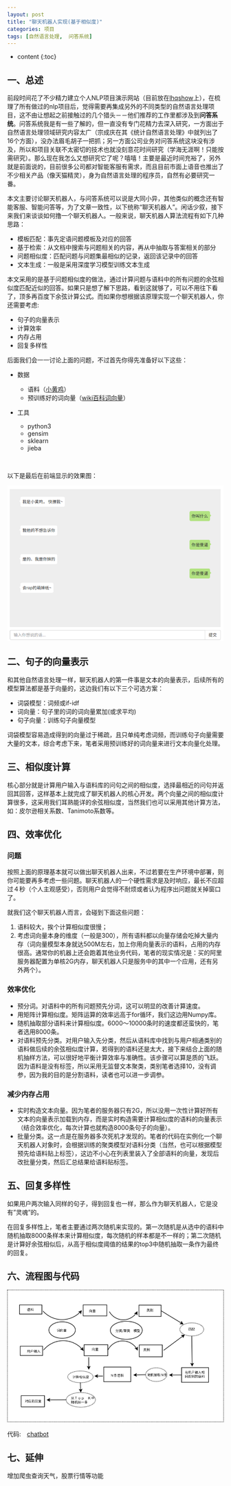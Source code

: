 ```yaml
---
layout: post
title: "聊天机器人实现(基于相似度)"
categories: 项目
tags: [自然语言处理,  问答系统]
---
```


* content
{:toc}



## 一、总述

前段时间花了不少精力建立个人NLP项目演示网站（目前放在[lhqshow](http://www.lhqshow.cn:8000/)上），在梳理了所有做过的nlp项目后，觉得需要再集成另外的不同类型的自然语言处理项目，这不由让想起之前接触过的几个猎头－－他们推荐的工作里都涉及到**问答系统**。问答系统我是有一些了解的，但一直没有专门花精力去深入研究，一方面出于自然语言处理领域研究内容太广（宗成庆在其《统计自然语言处理》中就列出了16个方面），没办法眉毛胡子一把抓；另一方面公司业务对问答系统这块没有涉及，所以和项目关联不太密切的技术也就没刻意花时间研究（学海无涯啊！只能按需研究）。那么现在我怎么又想研究它了呢？嘻嘻！主要是最近时间充裕了，另外就是前面说的，目前很多公司都对智能客服有需求，而且目前市面上语音也推出了不少相关产品（像天猫精灵），身为自然语言处理的程序员，自然有必要研究一番。

本文主要讨论聊天机器人，与问答系统可以说是大同小异，其他类似的概念还有智能客服、智能问答等，为了文章一致性，以下统称“聊天机器人”。闲话少叙，接下来我们来谈谈如何撸一个聊天机器人。一般来说，聊天机器人算法流程有如下几种思路：

- 模板匹配：事先定语问题模板及对应的回答
- 基于检索：从文档中搜索与问题相关的内容，再从中抽取与答案相关的部分
- 问题相似度：匹配问题与问题集最相似的记录，返回该记录中的回答
- 文本生成：一般是采用深度学习模型训练文本生成



本文采用的是基于问题相似度的做法，通过计算问题与语料中的所有问题的余弦相似度匹配近似的回答。如果只是想了解下思路，看到这就够了，可以不用往下看了，顶多再百度下余弦计算公式。而如果你想根据该原理实现一个聊天机器人，你还需要考虑:

- 句子的向量表示
- 计算效率
- 内存占用
- 回复多样性


后面我们会一一讨论上面的问题，不过首先你得先准备好以下这些：

- 数据
   - 语料（[小黄鸡](https://github.com/codemayq/chaotbot_corpus_Chinese)）
   - 预训练好的词向量（[wiki百科词向量](https://github.com/Embedding/Chinese-Word-Vectors.git )）

- 工具
   - python3
   - gensim
   - sklearn
   - jieba

​    

以下是最后在前端显示的效果图：

![chatbot_view](/posts_pic/2019-01-17-chatbot/chatbot_view.png)





## 二、句子的向量表示

和其他自然语言处理一样，聊天机器人的第一件事是文本的向量表示，后续所有的模型算法都是基于向量的，这边我们有以下三个可选方案：

- 词袋模型：词频或if-idf
- 词向量：句子里的词的词向量累加(或求平均)
- 句子向量：训练句子向量模型

词袋模型容易造成得到的向量过于稀疏，且只单纯考虑词频，而训练句子向量需要大量的文本，综合考虑下来，笔者采用预训练好的词向量来进行文本向量化处理。





## 三、相似度计算

核心部分就是计算用户输入与语料库的问句之间的相似度，选择最相近的问句并返回其回答，这样基本上就完成了聊天机器人的核心开发。两个向量之间的相似度计算很多，这采用我们耳熟能详的余弦相似度，当然我们也可以采用其他计算方法，如：皮尔逊相关系数、Tanimoto系数等。





## 四、效率优化

### 问题

按照上面的原理基本就可以做出聊天机器人出来，不过若要在生产环境中部署，则你可能要再多考虑一些问题。聊天机器人的一个硬性需求是及时响应，最长不应超过４秒（个人主观感受），否则用户会觉得不耐烦或者认为程序出问题就关掉窗口了。

就我们这个聊天机器人而言，会碰到下面这些问题：

1. 语料较大，挨个计算相似度很慢；
2. 考虑词向量本身的维度（一般是300），所有语料都以向量存储会吃掉大量内存（词向量模型本身就达500M左右，加上你用向量表示的语料，占用的内存很高。通常你的机器上还会跑着其他业务代码，笔者的现实情况是：买的阿里服务器配置为单核2G内存，聊天机器人只是服务中的其中一个应用，还有另外两个）。



### 效率优化

- 预分词。对语料中的所有问题预先分词，这可以明显的改善计算速度。
- 用矩阵计算相似度。矩阵运算的效率远高于for循环，我们这边用Numpy库。
- 随机抽取部分语料来计算相似度。6000～10000条时的速度都还蛮快的，笔者选用8000条。
- 对语料预先分类。对用户输入先分类，然后从语料库中找到与用户相通类别的语料做后续的余弦相似度计算，若得到的语料还是太大，接下来结合上面的随机抽样方法，可以很好地平衡计算效率与准确性。该步骤可以算是质的飞跃。因为语料是没有标签，所以采用无监督文本聚类，类别笔者选择10，没有调参，因为我的目的是分割语料，读者也可以进一步调参。



### 减少内存占用

- 实时构造文本向量。因为笔者的服务器只有2G，所以没用一次性计算好所有文本的向量表示加载到内存，而是实时构造需要计算相似度的语料的向量表示（结合效率优化，每次计算也就构造8000条句子的向量）。
- 批量分类。这一点是在服务器多次死机才发现的。笔者的代码在实例化一个聊天机器人对象时，会根据训练的聚类模型对语料分类（当然，也可以根据模型预先给语料贴上标签），这边不小心在列表里装入了全部语料的向量，发现后改批量分类，然后汇总结果给语料贴标签。







## 五、回复多样性

如果用户两次输入同样的句子，得到回复也一样，那么作为聊天机器人，它是没有”灵魂”的。

在回复多样性上，笔者主要通过两次随机来实现的。第一次随机是从选中的语料中随机抽取8000条样本来计算相似度，每次随机的样本都是不一样的；第二次随机是计算好余弦相似后，从高于相似度阈值的结果的top3中随机抽取一条作为最终的回复。





## 六、流程图与代码

![流程图](/posts_pic/2019-01-17-chatbot/chatbot_流程图.png)

代码:　[chatbot](https://gitee.com/blue666/chatbot)






## 七、延伸

增加爬虫查询天气，股票行情等功能


